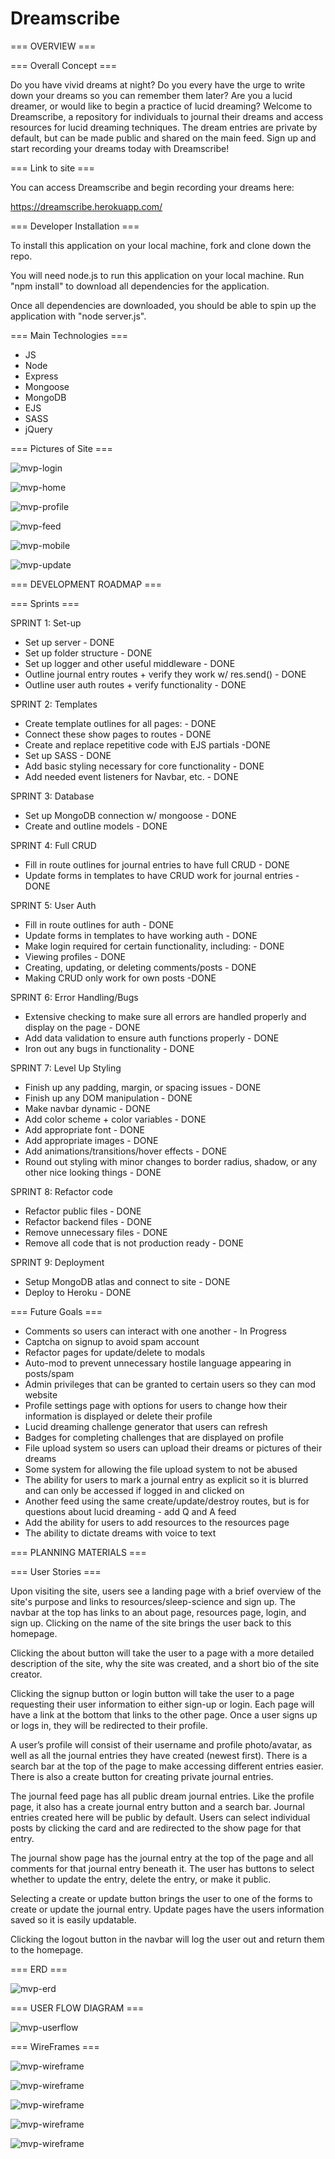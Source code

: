 # Dreamscribe


=== OVERVIEW ===

=== Overall Concept === 

Do you have vivid dreams at night? Do you every have the urge to write down your dreams so you can remember them later? Are you a lucid dreamer, or would like to begin a practice of lucid dreaming? Welcome to Dreamscribe, a repository for individuals to journal their dreams and access resources for lucid dreaming techniques. The dream entries are private by default, but can be made public and shared on the main feed. Sign up and start recording your dreams today with Dreamscribe!


=== Link to site ===

You can access Dreamscribe and begin recording your dreams here:

https://dreamscribe.herokuapp.com/ 


=== Developer Installation ===

To install this application on your local machine, fork and clone down the repo. 

You will need node.js to run this application on your local machine. Run "npm install" to download all dependencies for the application.

Once all dependencies are downloaded, you should be able to spin up the application with "node server.js". 


=== Main Technologies ===

- JS
- Node
- Express
- Mongoose
- MongoDB 
- EJS 
- SASS 
- jQuery


=== Pictures of Site ===

![mvp-login](./readme-images/login.png)

![mvp-home](./readme-images/home.png)

![mvp-profile](./readme-images/profile.png)

![mvp-feed](./readme-images/journal-feed.png)

![mvp-mobile](./readme-images/responsive-mobile-view.png)

![mvp-update](./readme-images/update-form.png)


=== DEVELOPMENT ROADMAP ===

=== Sprints ===

SPRINT 1: Set-up
- Set up server - DONE
- Set up folder structure - DONE
- Set up logger and other useful middleware - DONE
- Outline journal entry routes + verify they work w/ res.send() - DONE
- Outline user auth routes + verify functionality - DONE

SPRINT 2: Templates
- Create template outlines for all pages: - DONE
- Connect these show pages to routes - DONE
- Create and replace repetitive code with EJS partials -DONE
- Set up SASS - DONE
- Add basic styling necessary for core functionality - DONE
- Add needed event listeners for Navbar, etc. - DONE

SPRINT 3: Database
- Set up MongoDB connection w/ mongoose - DONE
- Create and outline models  - DONE

SPRINT 4: Full CRUD 
- Fill in route outlines for journal entries to have full CRUD - DONE
- Update forms in templates to have CRUD work for journal entries - DONE

SPRINT 5: User Auth
- Fill in route outlines for auth - DONE
- Update forms in templates to have working auth - DONE
- Make login required for certain functionality, including: - DONE
- Viewing profiles - DONE
- Creating, updating, or deleting comments/posts - DONE
- Making CRUD only work for own posts -DONE

SPRINT 6: Error Handling/Bugs 
- Extensive checking to make sure all errors are handled properly and display on the page - DONE
- Add data validation to ensure auth functions properly - DONE
- Iron out any bugs in functionality - DONE

SPRINT 7: Level Up Styling 
- Finish up any padding, margin, or spacing issues -  DONE
- Finish up any DOM manipulation - DONE
- Make navbar dynamic - DONE
- Add color scheme + color variables - DONE
- Add appropriate font - DONE
- Add appropriate images - DONE
- Add animations/transitions/hover effects - DONE
- Round out styling with minor changes to border radius, shadow, or any other nice looking things - DONE

SPRINT 8: Refactor code
- Refactor public files - DONE
- Refactor backend files - DONE
- Remove unnecessary files - DONE
- Remove all code that is not production ready - DONE

SPRINT 9: Deployment  
- Setup MongoDB atlas and connect to site - DONE
- Deploy to Heroku - DONE


=== Future Goals ===
- Comments so users can interact with one another - In Progress
- Captcha on signup to avoid spam account
- Refactor pages for update/delete to modals
- Auto-mod to prevent unnecessary hostile language appearing in posts/spam
- Admin privileges that can be granted to certain users so they can mod website
- Profile settings page with options for users to change how their information is displayed or delete their profile
- Lucid dreaming challenge generator that users can refresh
- Badges for completing challenges that are displayed on profile
- File upload system so users can upload their dreams or pictures of their dreams
- Some system for allowing the file upload system to not be abused
- The ability for users to mark a journal entry as explicit so it is blurred and can only be accessed if logged in and clicked on
- Another feed using the same create/update/destroy routes, but is for questions about lucid dreaming - add Q and A feed
- Add the ability for users to add resources to the resources page
- The ability to dictate dreams with voice to text


=== PLANNING MATERIALS ===

=== User Stories ===

Upon visiting the site, users see a landing page with a brief overview of the site's purpose and links to resources/sleep-science and sign up. The navbar at the top has links to an about page, resources page, login, and sign up. Clicking on the name of the site brings the user back to this homepage. 

Clicking the about button will take the user to a page with a more detailed description of the site, why the site was created, and a short bio of the site creator. 

Clicking the signup button or login button will take the user to a page requesting their user information to either sign-up or login. Each page will have a link at the bottom that links to the other page. Once a user signs up or logs in, they will be redirected to their profile.

A user’s profile will consist of their username and profile photo/avatar, as well as all the journal entries they have created (newest first). There is a search bar at the top of the page to make accessing different entries easier. There is also a create button for creating private journal entries. 

The journal feed page has all public dream journal entries. Like the profile page, it also has a create journal entry button and a search bar. Journal entries created here will be public by default. Users can select individual posts by clicking the card and are redirected to the show page for that entry.

The journal show page has the journal entry at the top of the page and all comments for that journal entry beneath it. The user has buttons to select whether to update the entry, delete the entry, or make it public.

Selecting a create or update button brings the user to one of the forms to create or update the journal entry. Update pages have the users information saved so it is easily updatable. 

Clicking the logout button in the navbar will log the user out and return them to the homepage. 


=== ERD ===

![mvp-erd](./readme-images/erd.png)


=== USER FLOW DIAGRAM ===

![mvp-userflow](./readme-images/Userflow.png)


=== WireFrames ===

![mvp-wireframe](./readme-images/login-wf.jpg)

![mvp-wireframe](./readme-images/home-wf.jpg)

![mvp-wireframe](./readme-images/journal-wf.jpg)

![mvp-wireframe](./readme-images/show-wf.jpg)

![mvp-wireframe](./readme-images/profile-wf.jpg)